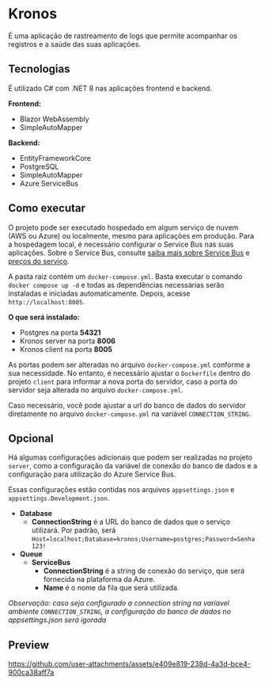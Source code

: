 # Kronos

É uma aplicação de rastreamento de logs que permite acompanhar os registros e a saúde das suas aplicações.

## Tecnologias

É utilizado C# com .NET 8 nas aplicações frontend e backend.

**Frontend:**
* Blazor WebAssembly
* SimpleAutoMapper

**Backend:**
* EntityFrameworkCore
* PostgreSQL
* SimpleAutoMapper
* Azure ServiceBus

## Como executar

O projeto pode ser executado hospedado em algum serviço de nuvem (AWS ou Azure) ou localmente, mesmo para aplicações em produção. Para a hospedagem local, é necessário configurar o Service Bus nas suas aplicações. Sobre o Service Bus, consulte [saiba mais sobre Service Bus](https://learn.microsoft.com/en-us/azure/service-bus-messaging/service-bus-messaging-overview) e [preços do serviço](https://azure.microsoft.com/en-us/pricing/details/service-bus/?msockid=2475d1f678b7690d2f2fc50479e668ce).

A pasta raiz contém um `docker-compose.yml`. Basta executar o comando `docker compose up -d` e todas as dependências necessárias serão instaladas e iniciadas automaticamente. Depois, acesse `http://localhost:8005`.

**O que será instalado:**
* Postgres na porta **54321**
* Kronos server na porta **8006**
* Kronos client na porta **8005**

As portas podem ser alteradas no arquivo `docker-compose.yml` conforme a sua necessidade. No entanto, é necessário ajustar o `Dockerfile` dentro do projeto `client` para informar a nova porta do servidor, caso a porta do servidor seja alterada no arquivo `docker-compose.yml`.

Caso necessário, você pode ajustar a url do banco de dados do servidor diretamente no arquivo `docker-compose.yml` na variável `CONNECTION_STRING`.

## Opcional

Há algumas configurações adicionais que podem ser realizadas no projeto `server`, como a configuração da variável de conexão do banco de dados e a configuração para utilização do Azure Service Bus.

Essas configurações estão contidas nos arquivos `appsettings.json` e `appsettings.Development.json`.

* **Database**
    * **ConnectionString** é a URL do banco de dados que o serviço utilizará. Por padrão, será `Host=localhost;Database=kronos;Username=postgres;Password=Senha123!`
* **Queue**
    * **ServiceBus**
        * **ConnectionString** é a string de conexão do serviço, que será fornecida na plataforma da Azure.
        * **Name** é o nome da fila que será utilizada.

*Observação: caso seja configurado a connection string na varíavel ambiente `CONNECTION_STRING`, a configuração do banco de dados no appsettings.json será igorada*

## Preview
https://github.com/user-attachments/assets/e409e819-238d-4a3d-bce4-900ca38aff7a

